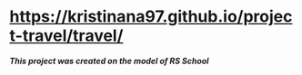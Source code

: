 # https://kristinana97.github.io/project-travel/travel/
**_This project was created on the model of RS School_**
